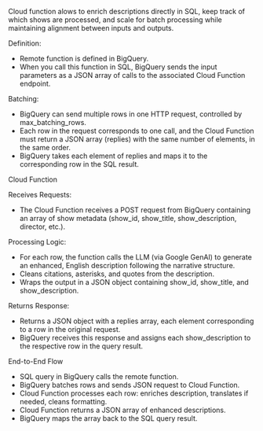 Cloud function alows to enrich descriptions directly in SQL, keep track of which shows are processed, and scale for batch processing while maintaining alignment between inputs and outputs.

Definition:
- Remote function is defined in BigQuery.
- When you call this function in SQL, BigQuery sends the input parameters as a JSON array of calls to the associated Cloud Function endpoint.

Batching:
- BigQuery can send multiple rows in one HTTP request, controlled by max_batching_rows.
- Each row in the request corresponds to one call, and the Cloud Function must return a JSON array (replies) with the same number of elements, in the same order.
- BigQuery takes each element of replies and maps it to the corresponding row in the SQL result.

Cloud Function

Receives Requests:
- The Cloud Function receives a POST request from BigQuery containing an array of show metadata (show_id, show_title, show_description, director, etc.).

Processing Logic:
- For each row, the function calls the LLM (via Google GenAI) to generate an enhanced, English description following the narrative structure.
- Cleans citations, asterisks, and quotes from the description.
- Wraps the output in a JSON object containing show_id, show_title, and show_description.

Returns Response:
- Returns a JSON object with a replies array, each element corresponding to a row in the original request.
- BigQuery receives this response and assigns each show_description to the respective row in the query result.

End-to-End Flow
- SQL query in BigQuery calls the remote function.
- BigQuery batches rows and sends JSON request to Cloud Function.
- Cloud Function processes each row: enriches description, translates if needed, cleans formatting.
- Cloud Function returns a JSON array of enhanced descriptions.
- BigQuery maps the array back to the SQL query result.
